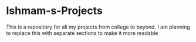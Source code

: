 # Ishmam-s-Projects
This is a repository for all my projects from college to beyond. I am planning to replace this with separate sections to make it more readable
